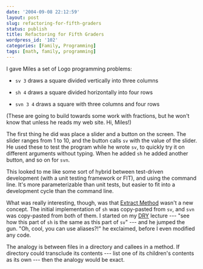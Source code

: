 ```yaml
---
date: '2004-09-08 22:12:59'
layout: post
slug: refactoring-for-fifth-graders
status: publish
title: Refactoring for Fifth Graders
wordpress_id: '102'
categories: [Family, Programming]
tags: [math, family, programming]
---
```


I gave Miles a set of Logo programming problems:

* `sv 3` draws a square divided vertically into three columns

* `sh 4` draws a square divided horizontally into four rows

* `svn 3 4` draws a square with three columns and four rows

(These are going to build towards some work with fractions, but he won't know that unless he reads my web site.  Hi, Miles!)

The first thing he did was place a slider and a button on the screen.  The slider ranges from 1 to 10, and the button calls `sv` with the value of the slider.  He used these to test the program while he wrote `sv`, to quickly try it on different arguments without typing.  When he added `sh` he added another button, and so on for `svn`.

This looked to me like some sort of hybrid between test-driven development (with a unit testing framework or FIT), and using the command line.  It's more parameterizable than unit tests, but easier to fit into a development cycle than the command line.

What was really interesting, though, was that [Extract Method](http://www.refactoring.com/catalog/extractMethod.html) wasn't a new concept. The initial implementation of `sh` was copy-pasted from `sv`, and `svn` was copy-pasted from both of them.  I started on my [DRY](http://c2.com/cgi/wiki?DontRepeatYourself) lecture --- "see how this part of `sh` is the same as this part of `sv`" --- and he jumped the gun.  "Oh, cool, you can use aliases?!" he exclaimed, before I even modified any code.

The analogy is between files in a directory and callees in a method.  If directory could transclude its contents --- list one of its children's contents as its own --- then the analogy would be exact.
